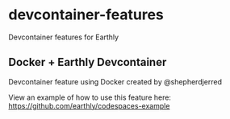 # devcontainer-features
Devcontainer features for Earthly 


## Docker + Earthly Devcontainer
Devcontainer feature using Docker created by @shepherdjerred

View an example of how to use this feature here: https://github.com/earthly/codespaces-example